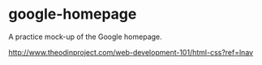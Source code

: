 # google-homepage

A practice mock-up of the Google homepage.

http://www.theodinproject.com/web-development-101/html-css?ref=lnav
